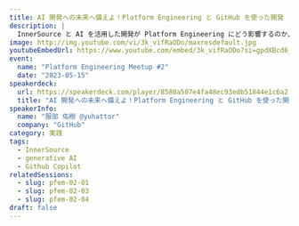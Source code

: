```yaml
---
title: AI 開発への未来へ備えよ！Platform Engineering と GitHub を使った開発
description: |
  InnerSource と AI を活用した開発が Platform Engineering にどう影響するのか、GitHub の服部さんが解説します。
image: http://img.youtube.com/vi/3k_vifRaODo/maxresdefault.jpg
youtubeEmbedUrl: https://www.youtube.com/embed/3k_vifRaODo?si=gpdXBcd6_JfUDMLR
event:
  name: "Platform Engineering Meetup #2"
  date: "2023-05-15"
speakerdeck:
  url: https://speakerdeck.com/player/8580a507e4fa48ec93edb51844e1c6a2
  title: "AI 開発への未来へ備えよ！Platform Engineering と GitHub を使った開発"
speakerInfo:
  name: "服部 佑樹 @yuhattor"
  company: "GitHub"
category: 実践
tags:
  - InnerSource
  - generative AI
  - Github Copilot
relatedSessions:
  - slug: pfem-02-01
  - slug: pfem-02-03
  - slug: pfem-02-04
draft: false
---
```


